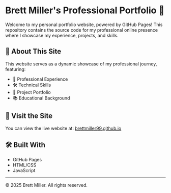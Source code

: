 # Brett Miller's Professional Portfolio 🚀

Welcome to my personal portfolio website, powered by GitHub Pages! This repository contains the source code for my professional online presence where I showcase my experience, projects, and skills.

## 🌟 About This Site

This website serves as a dynamic showcase of my professional journey, featuring:
- 💼 Professional Experience
- 🛠️ Technical Skills
- 🎯 Project Portfolio
- 📚 Educational Background

## 🔗 Visit the Site

You can view the live website at: [brettmiller99.github.io](https://brettmiller99.github.io)

## 🛠️ Built With

- GitHub Pages
- HTML/CSS
- JavaScript

---
© 2025 Brett Miller. All rights reserved.
